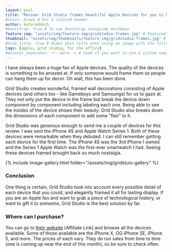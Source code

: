 ```yaml
---
layout: post
title: "Review: Grid Studio frames beautiful Apple Devices for you to hang"
#color: brown # For a colored header
author: kylereddoch
#bootstrap: true # To use bootstrap alongside markdown
feature-img: "assets/img/feature-img/gridstudio-frames.jpg" # Featured image in post header
thumbnail: "assets/img/thumbnails/feature-img/gridstudio-frames.jpg" # Thumbnail for post in blog list
#hide_title: true # Hides post title when using an image with the title in it
tags: [apple, grid studio, for the office]
#excerpt_separator: <!--more--> # Used if you want to use a custom seperator (put the seperator in the post where you want it)
---
```


I have always been a huge fan of Apple devices. The quality of the devices is something to be amazed at. If only someone would frame them so people can hang them up for decor. Oh wait, this has been done.

Grid Studio creates wonderful, framed wall decorations consisting of Apple devices (and others too - like Gameboys and Samsungs) for us to gaze at. They not only put the device in the frame but break the device down component by component including labeling each one. Being able to see the insides of the device shows their beauty. Grid Studio also breaks down the dimensions of each component to add some "flair" to it.

Grid Studio was generous enough to send me a couple of devices for this review. I was sent the iPhone 4S and Apple Watch Series 1. Both of these devices were remarkable when they debuted. I can still remember getting each device for the first time. The iPhone 4S was the 3rd iPhone I owned and the Series 1 Apple Watch was the first-ever smartwatch I had. Seeing these devices framed brought back so much nostalgia.

{% include image-gallery.html folder="/assets/img/gridstuio-gallery" %}

### Conclusion

One thing is certain, Grid Studio took into account every possible detail of each device that you could, and elegantly framed it all for lasting display. If you are an Apple fan and want to grab a piece of technological history, or want to gift it to someone, Grid Studio is the best solution by far.

### Where can I purchase?

You can go to [their website](https://shareasale.com/r.cfm?b=1632954&u=3038322&m=101889&urllink=&afftrack=) [Affiliate Link] and browse all the devices available. Some of those available are the iPhone X, OG iPhone SE, iPhone 5, and more. The prices of each vary. They do run sales from time to time (one is coming up near the end of this month), so be sure to check often.